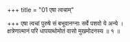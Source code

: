 +++
title = "01 एषा त्वचाम्"

+++
एषा त्वचां पुरुषे सं बभूवानग्नाः सर्वे पशवो ये अन्ये ।  
क्षत्रेणात्मानं परि धापयाथोमोतं वासो मुखमोदनस्य ॥ १ ॥